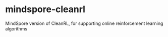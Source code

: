 # mindspore-cleanrl
MindSpore version of CleanRL, for supporting online reinforcement learning algorithms
